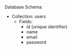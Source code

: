 Database Schema:
- Collection: users
  - Fields:
    - id (unique identifier)
    - name
    - email
    - password